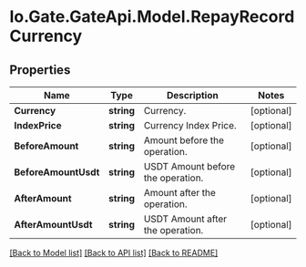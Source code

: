 
# Io.Gate.GateApi.Model.RepayRecordCurrency

## Properties

Name | Type | Description | Notes
------------ | ------------- | ------------- | -------------
**Currency** | **string** | Currency. | [optional] 
**IndexPrice** | **string** | Currency Index Price. | [optional] 
**BeforeAmount** | **string** | Amount before the operation. | [optional] 
**BeforeAmountUsdt** | **string** | USDT Amount before the operation. | [optional] 
**AfterAmount** | **string** | Amount after the operation. | [optional] 
**AfterAmountUsdt** | **string** | USDT Amount after the operation. | [optional] 

[[Back to Model list]](../README.md#documentation-for-models)
[[Back to API list]](../README.md#documentation-for-api-endpoints)
[[Back to README]](../README.md)
